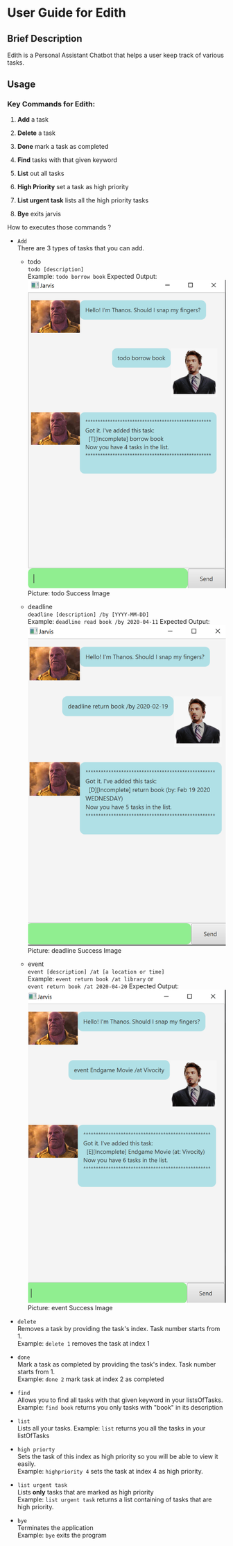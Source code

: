 # User Guide for Edith

## Brief Description
Edith is a Personal Assistant Chatbot that helps a user keep track of various tasks.

## Usage

### Key Commands for Edith: 

1. **Add** a task

2. **Delete** a task

3. **Done** mark a task as completed

4. **Find** tasks with that given keyword

5. **List** out all tasks

6. **High Priority** set a task as high priority

7. **List urgent task** lists all the high priority tasks

8. **Bye** exits jarvis


How to executes those commands ? 

 - `Add` <br>
 There are 3 types of tasks that you can add. 
    - todo <br>
    `todo [description]` <br>
     Example: `todo borrow book`
     Expected Output: ![](todo_success_image.png)
                      Picture: todo Success Image
     
    - deadline <br>
    `deadline [description] /by [YYYY-MM-DD]` <br>
    Example: `deadline read book /by 2020-04-11`
    Expected Output: ![](deadline_success_image.png)
                     Picture: deadline Success Image
    
    - event <br>
    `event [description] /at [a location or time]` <br>
    Example: `event return book /at library` or <br>
    `event return book /at 2020-04-20`
    Expected Output: ![](event_success_image.png)
                     Picture: event Success Image
    
- `delete` <br>
    Removes a task by providing the task's index.
    Task number starts from 1. <br>
    Example: `delete 1` removes the task at index 1
    

- `done` <br>
    Mark a task as completed by providing the task's index.
    Task number starts from 1. <br>
    Example: `done 2` mark task at index 2 as completed
    
- `find` <br>
    Allows you to find all tasks with that given keyword in your listsOfTasks. <br>
    Example: `find book` returns you only tasks with "book" in its description
    
- `list` <br>
    Lists all your tasks.
    Example: `list` returns you all the tasks in your listOfTasks
    
- `high priorty` <br>
    Sets the task of this index as high priority so you will be able to view it easily.
    <br>
    Example: `highpriority 4` sets the task at index 4 as high priority. 
    
    
- `list urgent task` <br>
    Lists **only** tasks that are marked as high priority <br>
    Example: `list urgent task` returns a list containing of tasks that are high priority.
  
- `bye` <br>
    Terminates the application <br>
    Example: `bye` exits the program 


